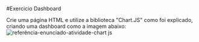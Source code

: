 #Exercicio Dashboard

Crie uma página HTML e utilize a biblioteca "Chart.JS" como foi explicado, criando uma dashboard como a imagem abaixo:
![referência-enunciado-atividade-chart js](https://github.com/user-attachments/assets/93e23e38-0c4f-4590-8966-107f343ec01a)


